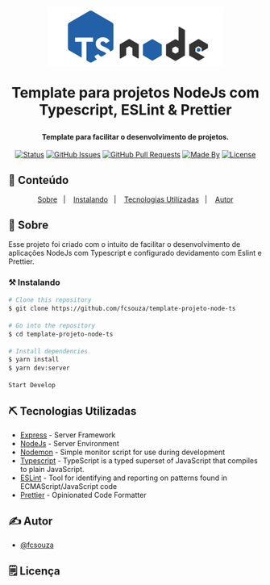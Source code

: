 <h1 align="center">
    <img alt="templatenode" title="#template" src=".github/logo.svg" width="350px" />
    <p>Template para projetos NodeJs com Typescript, ESLint & Prettier</p>
</h1>

<h4 align="center">
	Template para facilitar o desenvolvimento de projetos.
</h4>

<div align="center">

[![Status](https://img.shields.io/badge/status-active-success.svg)]()
[![GitHub Issues](https://img.shields.io/github/languages/count/fcsouza/template-projeto-node-ts)]()
[![GitHub Pull Requests](https://img.shields.io/github/last-commit/fcsouza/template-projeto-node-ts)]()
[![Made By](https://img.shields.io/badge/Made%20By-Fabricio%20Cavalcante-brightgreen)]()
[![License](https://img.shields.io/badge/license-MIT-blue.svg)](/LICENSE)

</div>

## 📝 Conteúdo
<p align="center">
<a href="#about">Sobre</a>&nbsp;&nbsp;&nbsp;|&nbsp;&nbsp;&nbsp;
<a href="#installing">Instalando</a>&nbsp;&nbsp;&nbsp;|&nbsp;&nbsp;&nbsp;
<a href="#built_using">Tecnologias Utilizadas</a>&nbsp;&nbsp;&nbsp;|&nbsp;&nbsp;&nbsp;
<a href="#authors">Autor</a>
</p>


## 🧐 Sobre <a name = "about"></a>

Esse projeto foi criado com o intuito de facilitar o desenvolvimento de aplicações NodeJs com Typescript e configurado devidamento com Eslint e Prettier.


### ⚒ Instalando <a name = "installing"></a>
```bash
# Clone this repository
$ git clone https://github.com/fcsouza/template-projeto-node-ts

# Go into the repository
$ cd template-projeto-node-ts

# Install dependencies
$ yarn install
$ yarn dev:server

Start Develop
```

## ⛏️ Tecnologias Utilizadas <a name = "built_using"></a>

- [Express](https://expressjs.com/) - Server Framework
- [NodeJs](https://nodejs.org/en/) - Server Environment
- [Nodemon](https://www.npmjs.com/package/nodemon) - Simple monitor script for use during development
- [Typescript](https://www.typescriptlang.org/) - TypeScript is a typed superset of JavaScript that compiles to plain JavaScript.
- [ESLint](https://eslint.org/) -  Tool for identifying and reporting on patterns found in ECMAScript/JavaScript code
- [Prettier](https://prettier.io/) - Opinionated Code Formatter

## ✍️ Autor <a name = "authors"></a>

- [@fcsouza](https://github.com/fcsouza)

## 🗒 Licença

